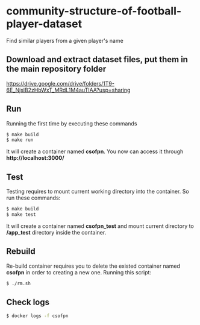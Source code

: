 # community-structure-of-football-player-dataset

Find similar players from a given player's name

## Download and extract dataset files, put them in the main repository folder
https://drive.google.com/drive/folders/1T9-6E_NjslB2zHbWxT_MRdL1M4auTIAA?usp=sharing

## Run

Running the first time by executing these commands

```bash
$ make build
$ make run
```

It will create a container named **csofpn**. You now can access it through **http://localhost:3000/**

## Test

Testing requires to mount current working directory into the container. So run these commands:

```bash
$ make build
$ make test
```

It will create a container named **csofpn_test** and mount current directory to **/app_test** directory inside the container.

## Rebuild

Re-build container requires you to delete the existed container named **csofpn** in order to creating a new one. Running this script:

```bash
$ ./rm.sh
```

## Check logs

```bash
$ docker logs -f csofpn
```
